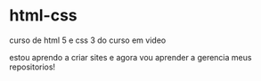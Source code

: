 # html-css
 curso de html 5 e css 3 do curso em video

estou aprendo a criar sites e agora vou aprender a gerencia meus repositorios!
